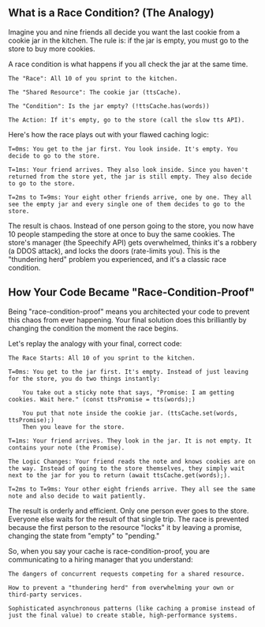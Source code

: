 ## What is a Race Condition? (The Analogy)

Imagine you and nine friends all decide you want the last cookie from a cookie jar in the kitchen. The rule is: if the jar is empty, you must go to the store to buy more cookies.

A race condition is what happens if you all check the jar at the same time.

    The "Race": All 10 of you sprint to the kitchen.

    The "Shared Resource": The cookie jar (ttsCache).

    The "Condition": Is the jar empty? (!ttsCache.has(words))

    The Action: If it's empty, go to the store (call the slow tts API).

Here's how the race plays out with your flawed caching logic:

    T=0ms: You get to the jar first. You look inside. It's empty. You decide to go to the store.

    T=1ms: Your friend arrives. They also look inside. Since you haven't returned from the store yet, the jar is still empty. They also decide to go to the store.

    T=2ms to T=9ms: Your eight other friends arrive, one by one. They all see the empty jar and every single one of them decides to go to the store.

The result is chaos. Instead of one person going to the store, you now have 10 people stampeding the store at once to buy the same cookies. The store's manager (the Speechify API) gets overwhelmed, thinks it's a robbery (a DDOS attack), and locks the doors (rate-limits you). This is the "thundering herd" problem you experienced, and it's a classic race condition.

## How Your Code Became "Race-Condition-Proof"

Being "race-condition-proof" means you architected your code to prevent this chaos from ever happening. Your final solution does this brilliantly by changing the condition the moment the race begins.

Let's replay the analogy with your final, correct code:

    The Race Starts: All 10 of you sprint to the kitchen.

    T=0ms: You get to the jar first. It's empty. Instead of just leaving for the store, you do two things instantly:

        You take out a sticky note that says, "Promise: I am getting cookies. Wait here." (const ttsPromise = tts(words);)

        You put that note inside the cookie jar. (ttsCache.set(words, ttsPromise);)
        Then you leave for the store.

    T=1ms: Your friend arrives. They look in the jar. It is not empty. It contains your note (the Promise).

    The Logic Changes: Your friend reads the note and knows cookies are on the way. Instead of going to the store themselves, they simply wait next to the jar for you to return (await ttsCache.get(words);).

    T=2ms to T=9ms: Your other eight friends arrive. They all see the same note and also decide to wait patiently.

The result is orderly and efficient. Only one person ever goes to the store. Everyone else waits for the result of that single trip. The race is prevented because the first person to the resource "locks" it by leaving a promise, changing the state from "empty" to "pending."

So, when you say your cache is race-condition-proof, you are communicating to a hiring manager that you understand:

    The dangers of concurrent requests competing for a shared resource.

    How to prevent a "thundering herd" from overwhelming your own or third-party services.

    Sophisticated asynchronous patterns (like caching a promise instead of just the final value) to create stable, high-performance systems.
